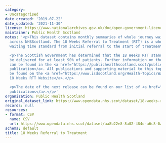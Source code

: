 ```yaml
---
category:
- Uncategorised
date_created: '2019-07-22'
date_updated: '2021-11-30'
license: https://www.nationalarchives.gov.uk/doc/open-government-licence/version/3/
maintainer: Public Health Scotland
notes: '<p>This dataset contains monthly summaries of whole journey waiting times
  across NHSScotland. The 18 Weeks Referral to Treatment (RTT) is a whole journey
  waiting time standard from initial referral to the start of treatment.</p>

  <p>The Scottish Government has determined that the 18 Weeks RTT standard should
  be delivered for at least 90% of patients. Further information on the 18 Week RTT
  can be found in the <a href="https://publichealthscotland.scot/publications/nhs-waiting-times-18-weeks-referral-to-treatment/">quarterly
  publication</a>. All publications and supporting material to this topic area can
  be found on the <a href="https://www.isdscotland.org/Health-Topics/Waiting-Times/18-Weeks-RTT/">PHS
  18 Weeks RTT Website</a>.</p>

  <p>The date of the next release can be found on our list of <a href="https://publichealthscotland.scot/publications/forthcoming-publications/">forthcoming
  publications</a>.</p>'
organization: Public Health Scotland
original_dataset_link: https://www.opendata.nhs.scot/dataset/18-weeks-referral-to-treatment
records: null
resources:
- format: CSV
  name: CSV
  url: https://www.opendata.nhs.scot/dataset/aa8b22e8-8a02-484d-a6c8-0a0154a6249d/resource/f2598c24-bf00-4171-b7ef-a469bbacbf6c/download/open_data_18_weeks_rtt_september2021.csv
schema: default
title: 18 Weeks Referral to Treatment
---
```

